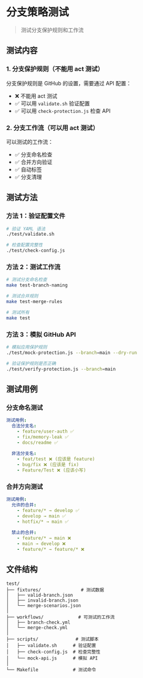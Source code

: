 # 分支策略测试

> 测试分支保护规则和工作流

## 测试内容

### 1. 分支保护规则（不能用 act 测试）

分支保护规则是 GitHub 的设置，需要通过 API 配置：
- ❌ 不能用 act 测试
- ✅ 可以用 `validate.sh` 验证配置
- ✅ 可以用 `check-protection.js` 检查 API

### 2. 分支工作流（可以用 act 测试）

可以测试的工作流：
- ✅ 分支命名检查
- ✅ 合并方向验证
- ✅ 自动标签
- ✅ 分支清理

## 测试方法

### 方法 1：验证配置文件

```bash
# 验证 YAML 语法
./test/validate.sh

# 检查配置完整性
./test/check-config.js
```

### 方法 2：测试工作流

```bash
# 测试分支命名检查
make test-branch-naming

# 测试合并规则
make test-merge-rules

# 测试所有
make test
```

### 方法 3：模拟 GitHub API

```bash
# 模拟应用保护规则
./test/mock-protection.js --branch=main --dry-run

# 验证保护规则是否正确
./test/verify-protection.js --branch=main
```

## 测试用例

### 分支命名测试

```yaml
测试用例:
  合法分支名:
    - feature/user-auth ✅
    - fix/memory-leak ✅
    - docs/readme ✅
    
  非法分支名:
    - feat/test ❌ (应该是 feature)
    - bug/fix ❌ (应该是 fix)
    - Feature/Test ❌ (应该小写)
```

### 合并方向测试

```yaml
测试用例:
  允许的合并:
    - feature/* → develop ✅
    - develop → main ✅
    - hotfix/* → main ✅
    
  禁止的合并:
    - feature/* → main ❌
    - main → develop ❌
    - feature/* → feature/* ❌
```

## 文件结构

```
test/
├── fixtures/               # 测试数据
│   ├── valid-branch.json
│   ├── invalid-branch.json
│   └── merge-scenarios.json
│
├── workflows/             # 可测试的工作流
│   ├── branch-check.yml
│   └── merge-check.yml
│
├── scripts/              # 测试脚本
│   ├── validate.sh      # 验证配置
│   ├── check-config.js  # 检查完整性
│   └── mock-api.js      # 模拟 API
│
└── Makefile             # 测试命令
```